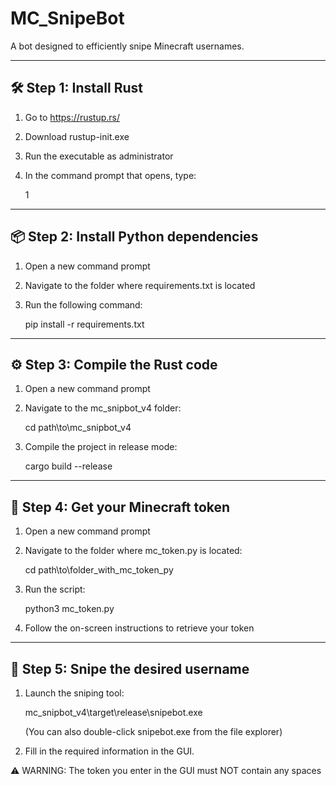 MC_SnipeBot
===========

A bot designed to efficiently snipe Minecraft usernames.

------------------------------------------
🛠️ Step 1: Install Rust
------------------------------------------

1. Go to https://rustup.rs/
2. Download rustup-init.exe
3. Run the executable as administrator
4. In the command prompt that opens, type:

   1

------------------------------------------
📦 Step 2: Install Python dependencies
------------------------------------------

1. Open a new command prompt
2. Navigate to the folder where requirements.txt is located
3. Run the following command:

   pip install -r requirements.txt

------------------------------------------
⚙️ Step 3: Compile the Rust code
------------------------------------------

1. Open a new command prompt
2. Navigate to the mc_snipbot_v4 folder:

   cd path\to\mc_snipbot_v4

3. Compile the project in release mode:

   cargo build --release

------------------------------------------
🔑 Step 4: Get your Minecraft token
------------------------------------------

1. Open a new command prompt
2. Navigate to the folder where mc_token.py is located:

   cd path\to\folder_with_mc_token_py

3. Run the script:

   python3 mc_token.py

4. Follow the on-screen instructions to retrieve your token

------------------------------------------
🚀 Step 5: Snipe the desired username
------------------------------------------

1. Launch the sniping tool:

   mc_snipbot_v4\target\release\snipebot.exe

   (You can also double-click snipebot.exe from the file explorer)

2. Fill in the required information in the GUI.

⚠️ WARNING: The token you enter in the GUI must NOT contain any spaces
